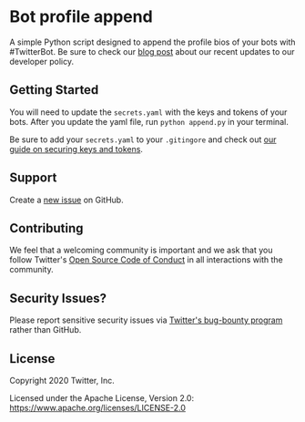 # Bot profile append

A simple Python script designed to append the profile bios of your bots with #TwitterBot. Be sure to check our [blog post](https://blog.twitter.com/developer/en_us/topics/community/2020/twitter_developer_policy_update.html) about our recent updates to our developer policy.

## Getting Started

You will need to update the `secrets.yaml` with the keys and tokens of your bots. After you update the yaml file, run `python append.py` in your terminal. 

Be sure to add your `secrets.yaml` to your `.gitingore` and check out [our guide on securing keys and tokens](https://developer.twitter.com/en/docs/basics/authentication/guides/securing-keys-and-tokens).

## Support

Create a [new issue](https://github.com/twitterdev/bot-profile-append/issues) on GitHub.

## Contributing

We feel that a welcoming community is important and we ask that you follow Twitter's
[Open Source Code of Conduct](https://github.com/twitter/code-of-conduct/blob/master/code-of-conduct.md)
in all interactions with the community.

## Security Issues?
Please report sensitive security issues via [Twitter's bug-bounty program](https://hackerone.com/twitter) rather than GitHub.

## License

Copyright 2020 Twitter, Inc.

Licensed under the Apache License, Version 2.0: https://www.apache.org/licenses/LICENSE-2.0
